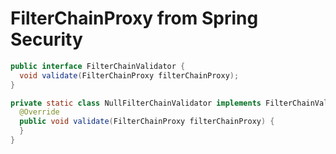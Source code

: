 # FilterChainProxy from Spring Security

```java
public interface FilterChainValidator {
  void validate(FilterChainProxy filterChainProxy);
}

private static class NullFilterChainValidator implements FilterChainValidator {
  @Override
  public void validate(FilterChainProxy filterChainProxy) {
  }
}
```
